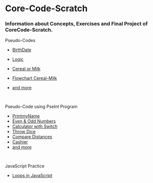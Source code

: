 # Core-Code-Scratch

  ### Information about Concepts, Exercises and Final Project of CoreCode-Scratch.


Pseudo-Codes

- [BirthDate](PseudoCode/BirthDate.md)
- [Logic](PseudoCode/Logic.md)
- [Cereal or Milk](PseudoCode/Cereal-Milk.md)
- [Flowchart Cereal-Milk](PseudoCode/Flowcharts.md)
- [and more](PseudoCode/Exercises.md)

  <br>
  
  
Pseudo-Code using PseInt Program

- [PrintmyName](PseInt/PseInt_01.md)
- [Even & Odd Numbers](PseInt/PseInt_02.md)
- [Calculator with Switch](PseInt/PseInt_04.md)
- [Throw Dice](PseInt/PseInt_09.md)
- [Compare Distances](PseInt/PseInt_12.md)
- [Cashier](PseInt/PseInt_14.md)
- [and more](PseInt)

<br>


JavaScript Practice

- [Loops in JavaScript](JavaScript-Code/Loops-JavaScript.md)












